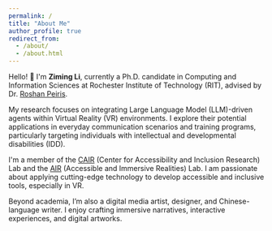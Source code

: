 ```yaml
---
permalink: /
title: "About Me"
author_profile: true
redirect_from: 
  - /about/
  - /about.html
---
```


Hello! 👋 I'm **Ziming Li**, currently a Ph.D. candidate in Computing and Information Sciences at Rochester Institute of Technology (RIT), advised by Dr. [Roshan Peiris](https://www.roshanpeiris.com/).

My research focuses on integrating Large Language Model (LLM)-driven agents within Virtual Reality (VR) environments. I explore their potential applications in everyday communication scenarios and training programs, particularly targeting individuals with intellectual and developmental disabilities (IDD).

I'm a member of the [CAIR](https://cair.rit.edu) (Center for Accessibility and Inclusion Research) Lab and the [AIR](https://www.ritairlab.org) (Accessible and Immersive Realities) Lab. I am passionate about applying cutting-edge technology to develop accessible and inclusive tools, especially in VR.

Beyond academia, I’m also a digital media artist, designer, and Chinese-language writer. I enjoy crafting immersive narratives, interactive experiences, and digital artworks.
